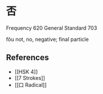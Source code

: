 # 否
Frequency 620
General Standard 703

fǒu
not, no, negative; final particle

## References
- [[HSK 4]]
- [[7 Strokes]]
- [[口 Radical]]